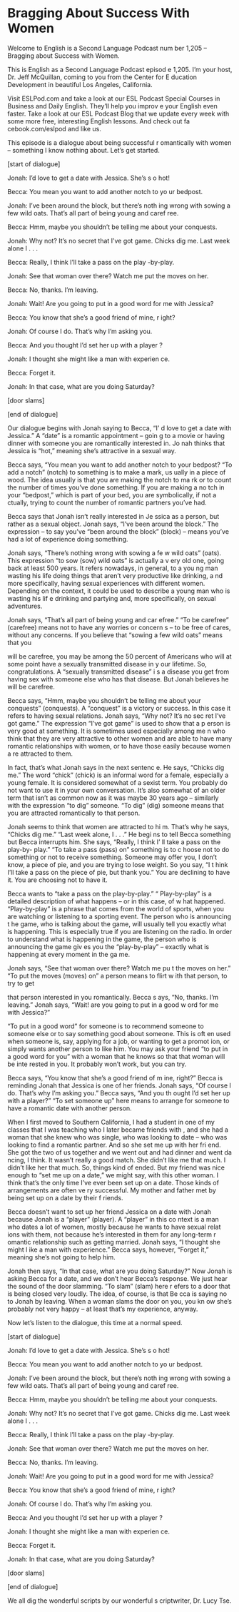 # Bragging About Success With Women

Welcome to English is a Second Language Podcast num ber 1,205 – Bragging about Success with Women.

This is English as a Second Language Podcast episod e 1,205. I’m your host, Dr. Jeff McQuillan, coming to you from the Center for E ducation Development in beautiful Los Angeles, California.

Visit ESLPod.com and take a look at our ESL Podcast  Special Courses in Business and Daily English. They’ll help you improv e your English even faster. Take a look at our ESL Podcast Blog that we update every week with some more free, interesting English lessons. And check out fa cebook.com/eslpod and like us.

This episode is a dialogue about being successful r omantically with women – something I know nothing about. Let’s get started.

[start of dialogue]

Jonah: I’d love to get a date with Jessica. She’s s o hot!

Becca: You mean you want to add another notch to yo ur bedpost.

Jonah: I’ve been around the block, but there’s noth ing wrong with sowing a few wild oats. That’s all part of being young and caref ree.

Becca: Hmm, maybe you shouldn’t be telling me about  your conquests.

Jonah: Why not? It’s no secret that I’ve got game. Chicks dig me. Last week alone I . . .

Becca: Really, I think I’ll take a pass on the play -by-play.

Jonah: See that woman over there? Watch me put the moves on her.

Becca: No, thanks. I’m leaving.

Jonah: Wait! Are you going to put in a good word for me with Jessica?

Becca: You know that she’s a good friend of mine, r ight?

Jonah: Of course I do. That’s why I’m asking you.

Becca: And you thought I’d set her up with a player ?

Jonah: I thought she might like a man with experien ce.

Becca: Forget it.

Jonah: In that case, what are you doing Saturday?

[door slams]

[end of dialogue]

Our dialogue begins with Jonah saying to Becca, “I’ d love to get a date with Jessica.” A “date” is a romantic appointment – goin g to a movie or having dinner with someone you are romantically interested in. Jo nah thinks that Jessica is “hot,” meaning she’s attractive in a sexual way.

Becca says, “You mean you want to add another notch  to your bedpost? “To add a notch” (notch) to something is to make a mark, us ually in a piece of wood. The idea usually is that you are making the notch to ma rk or to count the number of times you’ve done something. If you are making a no tch in your “bedpost,” which is part of your bed, you are symbolically, if not a ctually, trying to count the number of romantic partners you’ve had.

Becca says that Jonah isn’t really interested in Je ssica as a person, but rather as a sexual object. Jonah says, “I’ve been around the block.” The expression – to say you’ve “been around the block” (block) – means you’ve had a lot of experience doing something.

Jonah says, “There’s nothing wrong with sowing a fe w wild oats” (oats). This expression “to sow (sow) wild oats” is actually a v ery old one, going back at least 500 years. It refers nowadays, in general, to a you ng man wasting his life doing things that aren’t very productive like drinking, a nd more specifically, having sexual experiences with different women. Depending on the context, it could be used to describe a young man who is wasting his lif e drinking and partying and, more specifically, on sexual adventures.

Jonah says, “That’s all part of being young and car efree.” “To be carefree” (carefree) means not to have any worries or concern s – to be free of cares, without any concerns. If you believe that “sowing a  few wild oats” means that you

will be carefree, you may be among the 50 percent of Americans who will at some point have a sexually transmitted disease in y our lifetime. So, congratulations. A “sexually transmitted disease” i s a disease you get from having sex with someone else who has that disease. But Jonah believes he will be carefree.

Becca says, “Hmm, maybe you shouldn’t be telling me  about your conquests” (conquests). A “conquest” is a victory or success. In this case it refers to having sexual relations. Jonah says, “Why not? It’s no sec ret I’ve got game.” The expression “I’ve got game” is used to show that a p erson is very good at something. It is sometimes used especially among me n who think that they are very attractive to other women and are able to have  many romantic relationships with women, or to have those easily because women a re attracted to them.

In fact, that’s what Jonah says in the next sentenc e. He says, “Chicks dig me.” The word “chick” (chick) is an informal word for a female, especially a young female. It is considered somewhat of a sexist term.  You probably do not want to use it in your own conversation. It’s also somewhat  of an older term that isn’t as common now as it was maybe 30 years ago – similarly  with the expression “to dig” someone. “To dig” (dig) someone means that you  are attracted romantically to that person.

Jonah seems to think that women are attracted to hi m. That’s why he says, “Chicks dig me.” “Last week alone, I . . .” He begi ns to tell Becca something but Becca interrupts him. She says, “Really, I think I’ ll take a pass on the play-by- play.” “To take a pass (pass) on” something is to c hoose not to do something or not to receive something. Someone may offer you, I don’t know, a piece of pie, and you are trying to lose weight. So you say, “I t hink I’ll take a pass on the piece of pie, but thank you.” You are declining to have it. You are choosing not to have it.

Becca wants to “take a pass on the play-by-play.” “ Play-by-play” is a detailed description of what happens – or in this case, of w hat happened. “Play-by-play” is a phrase that comes from the world of sports, when you are watching or listening to a sporting event. The person who is announcing t he game, who is talking about the game, will usually tell you exactly what is happening. This is especially true if you are listening on the radio. In order to  understand what is happening in the game, the person who is announcing the game giv es you the “play-by-play” – exactly what is happening at every moment in the ga me.

Jonah says, “See that woman over there? Watch me pu t the moves on her.” “To put the moves (moves) on” a person means to flirt w ith that person, to try to get

that person interested in you romantically. Becca s ays, “No, thanks. I’m leaving.” Jonah says, “Wait! are you going to put in a good w ord for me with Jessica?”

“To put in a good word” for someone is to recommend  someone to someone else or to say something good about someone. This is oft en used when someone is, say, applying for a job, or wanting to get a promot ion, or simply wants another person to like him. You may ask your friend “to put  in a good word for you” with a woman that he knows so that that woman will be inte rested in you. It probably won’t work, but you can try.

Becca says, “You know that she’s a good friend of m ine, right?” Becca is reminding Jonah that Jessica is one of her friends.  Jonah says, “Of course I do. That’s why I’m asking you.” Becca says, “And you th ought I’d set her up with a player?” “To set someone up” here means to arrange for someone to have a romantic date with another person.

When I first moved to Southern California, I had a student in one of my classes that I was teaching who I later became friends with , and she had a woman that she knew who was single, who was looking to date – who was looking to find a romantic partner. And so she set me up with her fri end. She got the two of us together and we went out and had dinner and went da ncing, I think. It wasn’t really a good match. She didn’t like me that much. I didn’t like her that much. So, things kind of ended. But my friend was nice enough  to “set me up on a date,” we might say, with this other woman. I think that’s the only time I’ve ever been set up on a date. Those kinds of arrangements are often ve ry successful. My mother and father met by being set up on a date by their f riends.

Becca doesn’t want to set up her friend Jessica on a date with Jonah because Jonah is a “player” (player). A “player” in this co ntext is a man who dates a lot of women, mostly because he wants to have sexual relat ions with them, not because he’s interested in them for any long-term r omantic relationship such as getting married. Jonah says, “I thought she might l ike a man with experience.” Becca says, however, “Forget it,” meaning she’s not  going to help him.

Jonah then says, “In that case, what are you doing Saturday?” Now Jonah is asking Becca for a date, and we don’t hear Becca’s response. We just hear the sound of the door slamming. “To slam” (slam) here r efers to a door that is being closed very loudly. The idea, of course, is that Be cca is saying no to Jonah by leaving. When a woman slams the door on you, you kn ow she’s probably not very happy – at least that’s my experience, anyway.

Now let’s listen to the dialogue, this time at a normal speed.

 [start of dialogue]

Jonah: I’d love to get a date with Jessica. She’s s o hot!

Becca: You mean you want to add another notch to yo ur bedpost.

Jonah: I’ve been around the block, but there’s noth ing wrong with sowing a few wild oats. That’s all part of being young and caref ree.

Becca: Hmm, maybe you shouldn’t be telling me about  your conquests.

Jonah: Why not? It’s no secret that I’ve got game. Chicks dig me. Last week alone I . . .

Becca: Really, I think I’ll take a pass on the play -by-play.

Jonah: See that woman over there? Watch me put the moves on her.

Becca: No, thanks. I’m leaving.

Jonah: Wait! Are you going to put in a good word for me with Jessica?

Becca: You know that she’s a good friend of mine, r ight?

Jonah: Of course I do. That’s why I’m asking you.

Becca: And you thought I’d set her up with a player ?

Jonah: I thought she might like a man with experien ce.

Becca: Forget it.

Jonah: In that case, what are you doing Saturday?

[door slams]

[end of dialogue]

We all dig the wonderful scripts by our wonderful s criptwriter, Dr. Lucy Tse.



